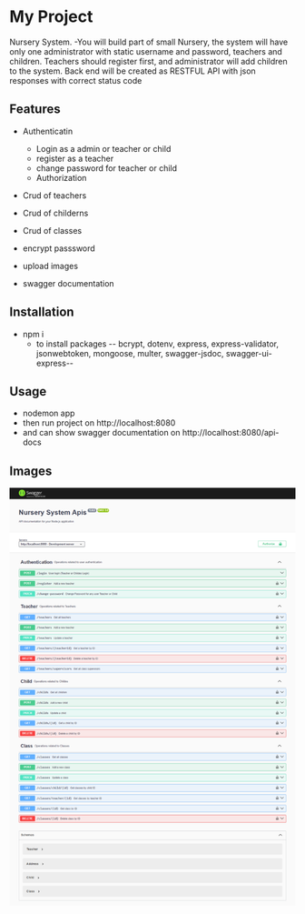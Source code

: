 # My Project

Nursery System.
    -You will build part of small Nursery, the system will have only one administrator 
    with static username and password, teachers and children. Teachers should 
    register first, and administrator will add children to the system. Back end will be 
    created as RESTFUL API with json responses with correct status code

## Features

- Authenticatin
    - Login as a admin or teacher or child
    - register as a teacher
    - change password for teacher or child
    - Authorization

- Crud of teachers
- Crud of childerns
- Crud of classes

- encrypt passsword

- upload images

- swagger documentation

## Installation

- npm i 
    - to install packages -- bcrypt, dotenv, express, express-validator, jsonwebtoken, mongoose, multer, swagger-jsdoc, swagger-ui-express--

## Usage

- nodemon app
- then run project on http://localhost:8080 
- and can show swagger documentation on http://localhost:8080/api-docs

## Images

![Example Image](swegger.png)

